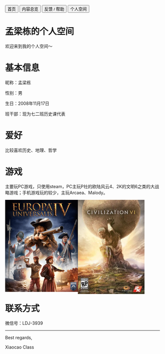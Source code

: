 <link rel="stylesheet" type="text/css" href="../style.css" />

<div class="btn-group">
<a href="https://zz19z-2021-2.github.io/"><button class="button">首页</button></a>
<a href="https://zz19z-2021-2.github.io/overview.html"><button class="button">内容总览</button></a>
<a href="https://zz19z-2021-2.github.io/feedback.html"><button class="button">反馈 / 帮助</button></a>
<a href="https://zz19z-2021-2.github.io/Spaces/spaces.html"><button class="button">个人空间</button></a>
</div>
<p style="clear:both"></p>

# 孟梁栋的个人空间

欢迎来到我的个人空间～

# 基本信息

昵称：孟梁栋

性别：男

生日：2008年11月17日

班干部：现为七二班历史课代表

# 爱好

比较喜欢历史、地理、哲学

# 游戏

主要玩PC游戏，只使用steam，PC主玩P社的欧陆风云4、2K的文明6之类的大战略游戏；手机游戏玩的较少，主玩Arcaea、Malody。

<img style="float:left;width:47%" src="Files/孟梁栋/欧陆风云4.png" alt="欧陆风云4"></img><img style="float:left;width:43%" src="Files/孟梁栋/文明6.png" alt="文明6"></img>

<p style="clear:both"></p>

# 联系方式

微信号：LDJ-3939

---

Best regards,

Xiaocao Class
